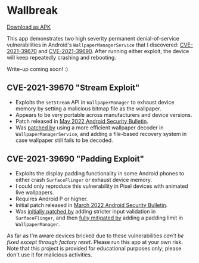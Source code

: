# Wallbreak
[
Download as APK](https://github.com/Supersonic/Wallbreak/releases/download/release/Wallbreak.apk)

This app demonstrates two high severity permanent denial-of-service vulnerabilities in Android's `WallpaperManagerService` that I discovered: [CVE-2021-39670](https://www.cve.org/CVERecord?id=CVE-2021-39670) and [CVE-2021-39690](https://www.cve.org/CVERecord?id=CVE-2021-39690).
After running either exploit, the device will keep repeatedly crashing and rebooting. 

Write-up coming soon! :)

## CVE-2021-39670 "Stream Exploit"

- Exploits the `setStream` API in `WallpaperManager` to exhaust device memory by setting a malicious bitmap file as the wallpaper.
- Appears to be very portable across manufacturers and device versions.
- Patch released in [May 2022 Android Security Bulletin](https://source.android.com/docs/security/bulletin/2022-05-01).
- Was [patched by](https://android.googlesource.com/platform/frameworks/base/+/b1b01433f5b8dc0702c0e1abde5f7b86b708a849) using a more efficient wallpaper decoder in `WallpaperManagerService`, and adding a file-based recovery system in case wallpaper still fails to be decoded.

## CVE-2021-39690 "Padding Exploit"

- Exploits the display padding functionality in some Android phones to either crash `SurfaceFlinger` or exhaust device memory.
- I could only reproduce this vulnerability in Pixel devices with animated live wallpapers.
- Requires Android P or higher.
- Initial patch released in [March 2022 Android Security Bulletin](https://source.android.com/docs/security/bulletin/2022-03-01).
- Was [initially patched by](https://android.googlesource.com/platform/frameworks/native/+/2914a57d755051a3e5f05154d784a08019500946) adding stricter input validation in `SurfaceFlinger`, and then [fully mitigated by](https://android.googlesource.com/platform/frameworks/base/+/f6b503a8c18a6b9179ff8d416544a6651facd805) adding a padding limit in `WallpaperManager`.

As far as I'm aware devices bricked due to these vulnerabilities *can't be fixed except through factory reset*. Please run this app at your own risk.
Note that this project is provided for educational purposes only; please don't use it for malicious activities.
